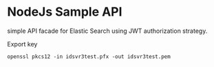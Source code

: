﻿# NodeJs Sample API

simple API facade for Elastic Search using JWT authorization strategy.


Export key

    openssl pkcs12 -in idsvr3test.pfx -out idsvr3test.pem